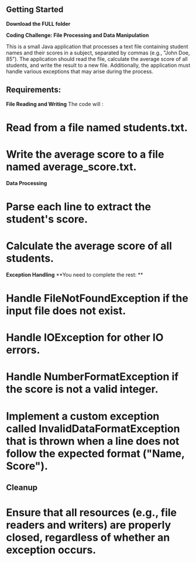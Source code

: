 ## Getting Started

**Download the FULL folder**

**Coding Challenge: File Processing and Data Manipulation**

This is a small Java application that processes a text file containing student names and their scores in a subject, separated by commas (e.g., "John Doe, 85"). The application should read the file, calculate the average score of all students, and write the result to a new file. Additionally, the application must handle various exceptions that may arise during the process.

## Requirements:

**File Reading and Writing**
The code will : 
  # Read from a file named students.txt.
  # Write the average score to a file named average_score.txt.
**Data Processing**
  # Parse each line to extract the student's score.
  # Calculate the average score of all students.
**Exception Handling**
**You need to complete the rest: **
  # Handle FileNotFoundException if the input file does not exist.
  # Handle IOException for other IO errors.
  # Handle NumberFormatException if the score is not a valid integer.
  # Implement a custom exception called InvalidDataFormatException that is thrown when a line does not follow the expected format ("Name, Score").

## Cleanup
  # Ensure that all resources (e.g., file readers and writers) are properly closed, regardless of whether an exception occurs.




